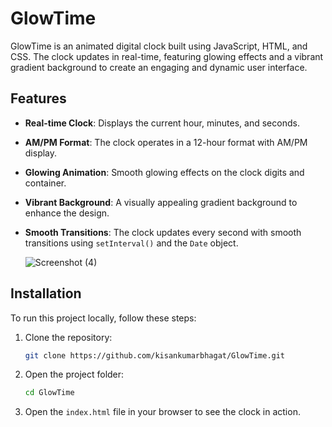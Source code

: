 # GlowTime

GlowTime is an animated digital clock built using JavaScript, HTML, and CSS. The clock updates in real-time, featuring glowing effects and a vibrant gradient background to create an engaging and dynamic user interface.

## Features

- **Real-time Clock**: Displays the current hour, minutes, and seconds.
- **AM/PM Format**: The clock operates in a 12-hour format with AM/PM display.
- **Glowing Animation**: Smooth glowing effects on the clock digits and container.
- **Vibrant Background**: A visually appealing gradient background to enhance the design.
- **Smooth Transitions**: The clock updates every second with smooth transitions using `setInterval()` and the `Date` object.

  ![Screenshot (4)](https://github.com/user-attachments/assets/3f9bcf2f-f28d-4f91-911c-dbf4015b40b8)

## Installation

To run this project locally, follow these steps:

1. Clone the repository:
    ```bash
    git clone https://github.com/kisankumarbhagat/GlowTime.git
    ```

2. Open the project folder:
    ```bash
    cd GlowTime
    ```

3. Open the `index.html` file in your browser to see the clock in action.


